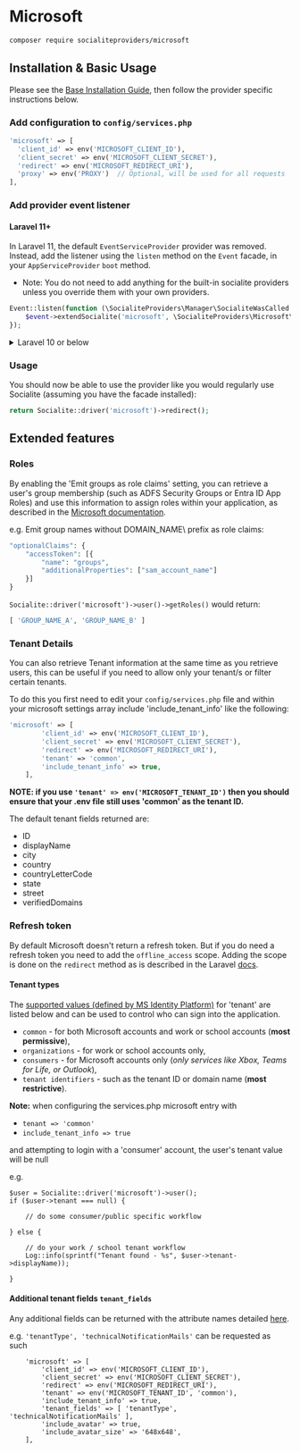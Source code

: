 # Microsoft

```bash
composer require socialiteproviders/microsoft
```

## Installation & Basic Usage

Please see the [Base Installation Guide](https://socialiteproviders.com/usage/), then follow the provider specific instructions below.

### Add configuration to `config/services.php`

```php
'microsoft' => [    
  'client_id' => env('MICROSOFT_CLIENT_ID'),  
  'client_secret' => env('MICROSOFT_CLIENT_SECRET'),  
  'redirect' => env('MICROSOFT_REDIRECT_URI'),
  'proxy' => env('PROXY')  // Optional, will be used for all requests
],
```

### Add provider event listener

#### Laravel 11+

In Laravel 11, the default `EventServiceProvider` provider was removed. Instead, add the listener using the `listen` method on the `Event` facade, in your `AppServiceProvider` `boot` method.

* Note: You do not need to add anything for the built-in socialite providers unless you override them with your own providers.

```php
Event::listen(function (\SocialiteProviders\Manager\SocialiteWasCalled $event) {
    $event->extendSocialite('microsoft', \SocialiteProviders\Microsoft\Provider::class);
});
```
<details>
<summary>
Laravel 10 or below
</summary>
Configure the package's listener to listen for `SocialiteWasCalled` events.

Add the event to your `listen[]` array in `app/Providers/EventServiceProvider`. See the [Base Installation Guide](https://socialiteproviders.com/usage/) for detailed instructions.

```php
protected $listen = [
    \SocialiteProviders\Manager\SocialiteWasCalled::class => [
        // ... other providers
        \SocialiteProviders\Microsoft\MicrosoftExtendSocialite::class.'@handle',
    ],
];
```
</details>

### Usage

You should now be able to use the provider like you would regularly use Socialite (assuming you have the facade installed):

```php
return Socialite::driver('microsoft')->redirect();
```

## Extended features

### Roles

By enabling the 'Emit groups as role claims' setting, you can retrieve a user's group membership (such as ADFS Security Groups or Entra ID App Roles) and use this information to assign roles within your application, as described in the [Microsoft documentation](https://learn.microsoft.com/en-us/entra/identity/hybrid/connect/how-to-connect-fed-group-claims).

e.g. Emit group names without DOMAIN_NAME\ prefix as role claims:

```php
"optionalClaims": {
    "accessToken": [{
        "name": "groups",
        "additionalProperties": ["sam_account_name"]
    }]
}
```

`Socialite::driver('microsoft')->user()->getRoles()` would return:

```php
[ 'GROUP_NAME_A', 'GROUP_NAME_B' ]
```


### Tenant Details
You can also retrieve Tenant information at the same time as you retrieve users, this can be useful if you need to allow only your tenant/s or filter certain tenants.

To do this you first need to edit your `config/services.php` file and within your microsoft settings array include 'include_tenant_info' like the following:

```php
'microsoft' => [
        'client_id' => env('MICROSOFT_CLIENT_ID'),
        'client_secret' => env('MICROSOFT_CLIENT_SECRET'),
        'redirect' => env('MICROSOFT_REDIRECT_URI'),
        'tenant' => 'common',
        'include_tenant_info' => true,
    ],
```
**NOTE: if you use `'tenant' => env('MICROSOFT_TENANT_ID')` then you should ensure that your .env file still uses 'common' as the tenant ID.**

The default tenant fields returned are:
* ID
* displayName
* city
* country
* countryLetterCode
* state
* street
* verifiedDomains

### Refresh token
By default Microsoft doesn't return a refresh token. But if you do need a refresh token you need to add the `offline_access` scope. 
Adding the scope is done on the `redirect` method as is described in the Laravel [docs](https://laravel.com/docs/master/socialite#access-scopes).

#### Tenant types

The [supported values (defined by MS Identity Platform)](https://learn.microsoft.com/en-au/azure/active-directory/develop/active-directory-v2-protocols#endpoints)
for 'tenant' are listed below and can be used to control who can sign into the application.
- `common` - for both Microsoft accounts and work or school accounts (**most permissive**),
- `organizations` - for work or school accounts only,
- `consumers` - for Microsoft accounts only (_only services like Xbox, Teams for Life, or Outlook_),
- `tenant identifiers` - such as the tenant ID or domain name (**most restrictive**).

**Note:** when configuring the services.php microsoft entry with

- `tenant => 'common'`
- `include_tenant_info => true`

and attempting to login with a 'consumer' account, the user's tenant value will be null

e.g.

```
$user = Socialite::driver('microsoft')->user();
if ($user->tenant === null) {

    // do some consumer/public specific workflow
    
} else {

    // do your work / school tenant workflow
    Log::info(sprintf("Tenant found - %s", $user->tenant->displayName));
     
}
```


#### Additional tenant fields `tenant_fields`

Any additional fields can be returned with the attribute names detailed [here](https://learn.microsoft.com/en-us/graph/api/resources/organization?view=graph-rest-1.0).

e.g. `'tenantType', 'technicalNotificationMails'` can be requested as such

```
    'microsoft' => [
        'client_id' => env('MICROSOFT_CLIENT_ID'), 
        'client_secret' => env('MICROSOFT_CLIENT_SECRET'),
        'redirect' => env('MICROSOFT_REDIRECT_URI'), 
        'tenant' => env('MICROSOFT_TENANT_ID', 'common'), 
        'include_tenant_info' => true,
        'tenant_fields' => [ 'tenantType', 'technicalNotificationMails' ],
        'include_avatar' => true,
        'include_avatar_size' => '648x648',
    ], 
```

